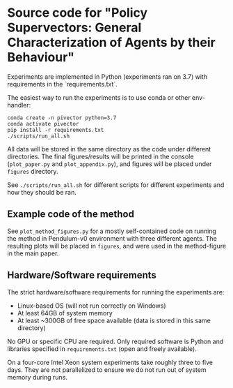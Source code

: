 # Source code for "Policy Supervectors: General Characterization of Agents by their Behaviour"

Experiments are implemented in Python (experiments ran on 3.7) with requirements in the `requirements.txt´.

The easiest way to run the experiments is to use conda or other env-handler:

```
conda create -n pivector python=3.7
conda activate pivector
pip install -r requirements.txt
./scripts/run_all.sh
```

All data will be stored in the same directory as the code
under different directories. The final figures/results will
be printed in the console (`plot_paper.py` and `plot_appendix.py`),
and figures will be placed under `figures` directory.

See `./scripts/run_all.sh` for different scripts for different
experiments and how they should be ran.

## Example code of the method

See `plot_method_figures.py` for a mostly self-contained code on running the method
in Pendulum-v0 environment with three different agents. The resulting plots will
be placed in `figures`, and were used in the method-figure in the main paper.

## Hardware/Software requirements

The strict hardware/software requirements for running the experiments are:

* Linux-based OS (will not run correctly on Windows)
* At least 64GB of system memory
* At least ~300GB of free space available (data is stored in this same directory)

No GPU or specific CPU are required. Only required software is Python and libraries specified in `requirements.txt` (open and freely available).

On a four-core Intel Xeon system experiments take roughly three to five days.
They are not parallelized to ensure we do not run out of system memory during runs.

